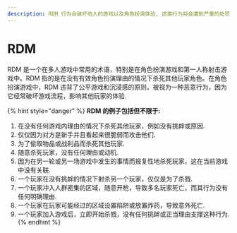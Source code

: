 ```yaml
---
description: RDM 行为会破坏他人的游戏以及角色扮演体验, 这类行为将会遭到严重的处罚.
---
```


# RDM

RDM 是一个在多人游戏中常用的术语，特别是在角色扮演游戏和第一人称射击游戏中。RDM 指的是在没有有效角色扮演理由的情况下杀死其他玩家角色。在角色扮演游戏中，RDM 违背了公平游戏和沉浸感的原则，被视为一种恶意行为，因为它经常破坏游戏流程，影响其他玩家的体验.

{% hint style="danger" %}
**RDM 的例子包括但不限于:**

1. 在没有任何游戏内理由的情况下杀死其他玩家，例如没有挑衅或原因.
2. 仅仅因为对方是新手并且看起来很脆弱而攻击他们.
3. 为了偷取物品或战利品而杀死其他玩家.
4. 随意杀死玩家，没有任何理由或动机.
5. 因为在另一轮或另一场游戏中发生的事情而报复性地杀死玩家，这在当前游戏中没有关联.
6. 一个玩家在没有挑衅的情况下射杀另一个玩家，仅仅是为了杀戮.
7. 一个玩家冲入人群密集的区域，随意开枪，导致多名玩家死亡，而其行为没有任何明确理由.
8. 一个玩家在玩家可能经过的区域设置陷阱或放置炸药，导致意外死亡.
9. 一个玩家加入游戏后，立即开始杀戮，没有任何挑衅或正当理由支撑这种行为.
{% endhint %}
